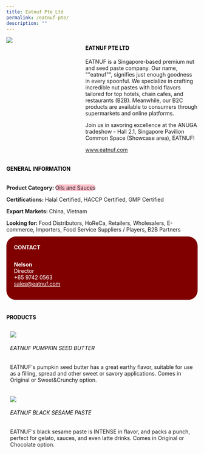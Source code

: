 ```yaml
--- 
title: Eatnuf Pte Ltd 
permalink: /eatnuf-pte/ 
description: ""
---
```


<div class="flex-paragraph"> 
<div class="flex-container" style="display: flex; flex-wrap: wrap;"> 
<div class="card sgds" style="flex: 1 1 40%; display: block;"> 
<img src="https://drive.google.com/u/0/uc?id=1nV8VQ8TutTKit33NEkdCwGtNYY8ZyebY&export=download"> 
</div> 
<div class="card-sgds" style="flex: 1 1 58%; display: block; margin-left: 3px"> 
<h4 style="text-transform: uppercase; color: black;">
<b>Eatnuf Pte Ltd
</b>
</h4> 
<p>EATNUF is a Singapore-based premium nut and seed paste company. Our name, ""eatnuf"", signifies just enough goodness in every spoonful. We specialize in crafting incredible nut pastes with bold flavors tailored for top hotels, chain cafes, and restaurants (B2B). Meanwhile, our B2C products are available to consumers through supermarkets and online platforms.
</p> 
<p>Join us in savoring excellence at the ANUGA tradeshow - Hall 2.1, Singapore Pavilion Common Space (Showcase area), EATNUF!
</p> 
<p>
<a href="https://www.eatnuf.com" target="_blank">www.eatnuf.com
</a>
</p> 
</div> 
</div> 
</div> 
<h4 style="text-transform: uppercase; color: black;"> 
<b>General Information
</b> 
</h4> 
<div class="flex-container" style="display: flex; flex-wrap: wrap;"> 
<div class="card sgds" style="flex: 1 1 65%; display: block; align-self: stretch"> 
<div class="flex-paragraph"> 
<p> 
<b>Product Category: 
</b> 
<span style=" background-color: pink; border-radius: 10px;">Oils and Sauces
</span> 
</p> 
<p> 
<b>Certifications: 
</b>Halal Certified, HACCP Certified, GMP Certified 
</p> 
<p> 
<b>Export Markets: 
</b>China, Vietnam 
</p> 
<p style="margin-bottom: 10px;"> 
<b>Looking for: 
</b>Food Distributors, HoReCa, Retailers, Wholesalers, E-commerce, Importers, Food Service Suppliers / Players, B2B Partners 
</p> 
</div> 
</div> 
<div class="card sgds" style="flex: 1 1 35%; padding: 10px; display: block; background-color: maroon; border-radius: 25px; align-self: center;"> 
<h4 style="color: white; margin-top: 10px; margin-left: 10px;">CONTACT
</h4> 
<div class="flex-paragraph"> 
<p style="padding: 10px; color: white;"> 
<b>Nelson
</b> 
<br>Director
<br>+65 9742 0563
<br> 
<a href="mailto:sales@eatnuf.com" style="color: white;">sales@eatnuf.com
</a> 
</p> 
</div> 
</div> 
</div> 
<br> 
<h4 style="text-transform: uppercase; color: black;"> 
<b>Products
</b> 
</h4> 
<div style="display: flex; flex-wrap: wrap;"> 
<div class="card sgds" style="flex: 1 1 47%; margin: 10px; display: block;"> 
<div class="flex-image" style="display: block;"> 
<img src="https://drive.google.com/u/0/uc?id=1y34y9ZM4bIbRjW1-JSDBrc9brJqrnNVJ&export=download"> 
</div> 
<div class="flex-paragraph"> 
<h6 style="text-transform: uppercase; color: black;">EATNUF Pumpkin Seed Butter
</h6> 
<p>EATNUF's pumpkin seed butter has a great earthy flavor, suitable for use as a filling, spread and other sweet or savory applications. Comes in Original or Sweet&Crunchy option.
</p> 
</div> 
</div> 
<div class="card sgds" style="flex: 1 1 47%; margin: 10px; display: block;"> 
<div class="flex-image" style="display: block;"> 
<img src="https://drive.google.com/u/0/uc?id=1o-R6H3ckEZJ7QXanGwB6Cy3x7bpaDXK2&export=download"> 
</div> 
<div class="flex-paragraph"> 
<h6 style="text-transform: uppercase; color: black;">EATNUF Black Sesame Paste
</h6> 
<p>EATNUF's black sesame paste is INTENSE in flavor, and packs a punch, perfect for gelato, sauces, and even latte drinks. Comes in Original or Chocolate option.
</p> 
</div> 
</div> 
</div>